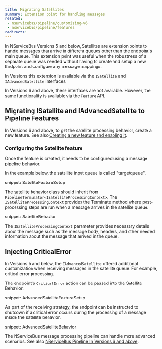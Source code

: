 ```yaml
---
title: Migrating Satellites
summary: Extension point for handling messages 
related:
 - nservicebus/pipeline/customizing-v6
 - nservicebus/pipeline/features
redirects:
---
```


In NServiceBus Versions 5 and below, Satellites are extension points to handle messages that arrive in different queues other than the endpoint's main queue. This extension point was useful when the robustness of a separate queue was needed without having to create and setup a new Endpoint and configure any message mappings.

In Versions this extension is available via the `ISatellite` and `IAdvancedSatellite` interfaces.

In Versions 6 and above, these interfaces are not available. However, the same functionality is avaliable via the `Feature` API.


## Migrating ISatellite and IAdvancedSatellite to Pipeline Features

In Versions 6 and above, to get the satellite processing behavior, create a new feature. See also [Creating a new feature and enabling it](/nservicebus/pipeline/features.md#feature-api).


### Configuring the Satellite feature

Once the feature is created, it needs to be configured using a message pipeline behavior.

In the example below, the satellite input queue is called "targetqueue".

snippet: SatelliteFeatureSetup

The satellite behavior class should inherit from `PipelineTerminator<ISatelliteProcessingContext>`. The `ISatelliteProcessingContext` provides the Terminate method where post-processing steps are run when a message arrives in the satellite queue.

snippet: SatelliteBehavior

The `ISatelliteProcessingContext` parameter provides necessary details about the message such as the message body, headers, and other needed information about the message that arrived in the queue.


## Injecting CriticalError

In Versions 5 and below, the `IAdvancedSatellite` offered additional customization when receiving messages in the satellite queue. For example, critical error processing.

The endpoint's `CriticalError` action can be passed into the Satellite Behavior.

snippet: AdvancedSatelliteFeatureSetup

As part of the receiving strategy, the endpoint can be instructed to shutdown if a critical error occurs during the processing of a message inside the satellite behavior.
 
snippet: AdvancedSatelliteBehavior

The NServiceBus message processing pipeline can handle more advanced scenarios. See also [NServiceBus Pipeline In Versions 6 and above](/nservicebus/pipeline/customizing-v6.md).